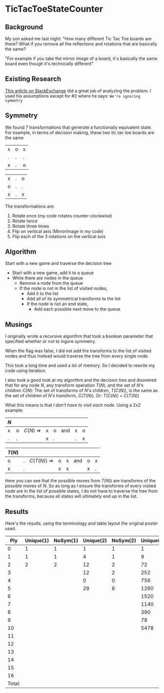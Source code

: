 # TicTacToeStateCounter
## Background
My son asked me last night: 
  "How many different Tic Tac Toe boards are there? What if you remove all the reflections and
  rotations that are basically the same?

  "For example if you take the mirror image of a board, it's basically the same board even though
  it's technically different"

## Existing Research
[This article on StackExchange](https://math.stackexchange.com/a/613505) did a great job of
analyzing the problem. I used his assumptions except for #2 where he says: `We're ignoring symmetry`

## Symmetry
We found 7 transformations that generate a functionally equivalent state.
  For example, in terms of decision making, these two tic tac toe boards are the same

|   |   |   |
| - | - | - |
| x | o | x |
| . | . | . |
| x | . | o |


|   |   |   |
| - | - | - |
| x | . | o |
| o | . | . |
| x | . | x |
 
The transformations are:
1.	Rotate once (my code rotates counter-clockwise)
2.	Rotate twice
3.	Rotate three times
4.	Flip on vertical axis (MirrorImage in my code)
5.	Flip each of the 3 rotations on the vertical axis

## Algorithm
Start with a new game and traverse the decision tree
* Start with a new game, add it to a queue
* While there are nodes in the queue
    * Remove a node from the queue
    * If the node is not in the list of visited nodes,
        * Add it to the list
        * Add all of its symmetrical transforms to the list
        * If the node is not an end state,
            * Add each possible next move to the queue

## Musings
I originally wrote a recursive algorithm that took a boolean parameter that specified whether or
not to ingore symmetry.

When the flag was false, I did not add the transforms to the list of visited nodes and thus instead would traverse
the tree from every single node.

This took a long time and used a lot of memory. So I decided to rewrite my code using iteration.

I also took a good look at my algorithm and the decision tree and disovered that for any node *N*,
any transform operation *T*(*N*), and the set of *N*'s children *C*(*N*):
The set of transforms of *N*'s children, *T*(*C*(*N*)), is the same as the set of children of *N*'s
transform, *C*(*T*(*N*)). Or: *T*(*C*(*N*)) = *C*(*T*(*N*))

What this means is that *I don't have to visit each node*. Using a 2x2 example:

| *N*  |   |   |  |   |   |   |   |
| - | - | - | - | - | - | - | - |
| x | o | *C*(*N*) => | x | o | and | x | o |
| . | . |   | x | . |   | . | x |

| *T*(*N*)  |   |   |  |   |   |   |   |
| - | - | - | - | - | - | - | - |
| o | . | *C*(*T*(*N*)) => | o | x | and | o | x |
| x | . |   | x | x |   | x | . |

Here you can see that the possible moves from *T*(*N*)) are transforms of the possible moves of *N*.
So as long as I ensure the transforms of every visited node are in the list of possible states,
I do not have to traverse the tree from the transforms, because all states will ultimately end up
in the list.

## Results
Here's the results, using the terminology and table layout the original poster used.

| Ply | Unique(1) | NoSym(1) | Unique(2) | NoSym(2) | Unique(3) | NoSym(3) | Unique(4) | NoSym(4) |
| - | - | - | - | - | - | - | - | - |
| 0 | 1 | 1 | 1 | 1 | 1 | 1 | 1 | 1 |
| 1 | 1 | 1 | 4 | 1 | 9 | 3 | 16 | 3 |
| 2 | 2 | 2 | 12 | 2 | 72 | 12 | 240 | 33 |
| 3 |  |  | 12 | 2 | 252 | 38 | 1680 | 219 |
| 4 |  |  | 0 | 0 | 756 | 108 | 10920 | 1413 |
| 5 |  |  | 29 | 6 | 1260 | 174 | 43680 | 5514 |
| 6 |  |  |  |  | 1520 | 204 | 160160 | 20122 |
| 7 |  |  |  |  | 1140 | 153 | 400400 | 50215 |
| 8 |  |  |  |  | 390 | 57 | 895950 | 112379 |
| 9 |  |  |  |  | 78 | 15 | 1433520 | 179510 |
| 10 |  |  |  |  | 5478 | 765 | 1962576 | 245690 |
| 11 |  |  |  |  |  |  | 1962576 | 245690 |
| 12 |  |  |  |  |  |  | 1543080 | 193318 |
| 13 |  |  |  |  |  |  | 881760 | 110452 |
| 14 |  |  |  |  |  |  | 333792 | 41870 |
| 15 |  |  |  |  |  |  | 83440 | 10489 |
| 16 |  |  |  |  |  |  | 8220 | 1059 |
| Total: |  |  |  |  |  |  | 9722011 | 1217977 |




